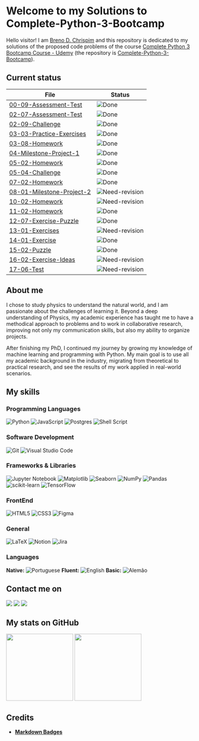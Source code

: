 # Welcome to my Solutions to Complete-Python-3-Bootcamp

Hello visitor! I am [Breno D. Chrispim](https://github.com/DChrispim) and this repository is dedicated to my solutions of the proposed code problems of the course [Complete Python 3 Bootcamp Course - Udemy](https://www.udemy.com/complete-python-bootcamp/?couponCode=COMPLETE_GITHUB) (the repository is [Complete-Python-3-Bootcamp](https://github.com/Pierian-Data/Complete-Python-3-Bootcamp)).

## Current status

| File                                                         | Status                                                              |
| ------------------------------------------------------------ | ------------------------------------------------------------------- |
| [00-09-Assessment-Test](00-09-Assessment-Test.ipynb)         | ![Done](https://img.shields.io/badge/Done-green)                    |
| [02-07-Assessment-Test](02-07-Assessment-Test.ipynb)         | ![Done](https://img.shields.io/badge/Done-green)                    |
| [02-09-Challenge](02-09-Challenge.ipynb)                     | ![Done](https://img.shields.io/badge/Done-green)                    |
| [03-03-Practice-Exercises](03-03-Practice-Exercises.ipynb)   | ![Done](https://img.shields.io/badge/Done-green)                    |
| [03-08-Homework](03-08-Homework.ipynb)                       | ![Done](https://img.shields.io/badge/Done-green)                    |
| [04-Milestone-Project-1](04-Milestone-Project-1.ipynb)       | ![Done](https://img.shields.io/badge/Done-green)                    |
| [05-02-Homework](05-02-Homework.ipynb)                       | ![Done](https://img.shields.io/badge/Done-green)                    |
| [05-04-Challenge](05-04-Challenge.ipynb)                     | ![Done](https://img.shields.io/badge/Done-green)                    |
| [07-02-Homework](07-02-Homework.ipynb)                       | ![Done](https://img.shields.io/badge/Done-green)                    |
| [08-01-Milestone-Project-2](08-01-Milestone-Project-2.ipynb) | ![Need-revision](https://img.shields.io/badge/Need%20Revision-blue) |
| [10-02-Homework](10-02-Homework.ipynb)                       | ![Need-revision](https://img.shields.io/badge/Need%20Revision-blue) |
| [11-02-Homework](11-02-Homework.ipynb)                       | ![Done](https://img.shields.io/badge/Done-green)                    |
| [12-07-Exercise-Puzzle](12-07-Exercise-Puzzle.ipynb)         | ![Done](https://img.shields.io/badge/Done-green)                    |
| [13-01-Exercises](13-01-Exercises.ipynb)                     | ![Need-revision](https://img.shields.io/badge/Need%20Revision-blue) |
| [14-01-Exercise](14-01-Exercise.ipynb)                       | ![Done](https://img.shields.io/badge/Done-green)                    |
| [15-02-Puzzle](15-02-Puzzle.ipynb)                           | ![Done](https://img.shields.io/badge/Done-green)                    |
| [16-02-Exercise-Ideas](16-02-Exercise-Ideas.ipynb)           | ![Need-revision](https://img.shields.io/badge/Need%20Revision-blue) |
| [17-06-Test](17-06-Test.ipynb)                               | ![Need-revision](https://img.shields.io/badge/Need%20Revision-blue) |

## About me

I chose to study physics to understand the natural world, and I am passionate about the challenges of learning it. Beyond a deep understanding of Physics, my academic experience has taught me to have a methodical approach to problems and to work in collaborative research, improving not only my communication skills, but also my ability to organize projects.

After finishing my PhD, I continued my journey by growing my knowledge of machine learning and programming with Python. My main goal is to use all my academic background in the industry, migrating from theoretical to practical research, and see the results of my work applied in real-world scenarios.

## My skills

### Programming Languages

![Python](https://img.shields.io/badge/python-3670A0?style=for-the-badge&logo=python&logoColor=ffdd54)
![JavaScript](https://img.shields.io/badge/javascript-%23323330.svg?style=for-the-badge&logo=javascript&logoColor=%23F7DF1E)
![Postgres](https://img.shields.io/badge/postgres-%23316192.svg?style=for-the-badge&logo=postgresql&logoColor=white)
![Shell Script](https://img.shields.io/badge/shell_script-%23121011.svg?style=for-the-badge&logo=gnu-bash&logoColor=white)

### Software Development

![Git](https://img.shields.io/badge/git-%23F05033.svg?style=for-the-badge&logo=git&logoColor=white)
![Visual Studio Code](https://img.shields.io/badge/Visual%20Studio%20Code-0078d7.svg?style=for-the-badge&logo=visual-studio-code&logoColor=white)

### Frameworks & Libraries

![Jupyter Notebook](https://img.shields.io/badge/jupyter-%23FA0F00.svg?style=for-the-badge&logo=jupyter&logoColor=white)
![Matplotlib](https://img.shields.io/badge/Matplotlib-%23ffffff.svg?style=for-the-badge&logo=Matplotlib&logoColor=black)
![Seaborn](https://img.shields.io/badge/SeaBorn-%3670A0.svg?style=for-the-badge&logo=python&logoColor=white)
![NumPy](https://img.shields.io/badge/numpy-%23013243.svg?style=for-the-badge&logo=numpy&logoColor=white)
![Pandas](https://img.shields.io/badge/pandas-%23150458.svg?style=for-the-badge&logo=pandas&logoColor=white)
![scikit-learn](https://img.shields.io/badge/scikit--learn-%23F7931E.svg?style=for-the-badge&logo=scikit-learn&logoColor=white)
![TensorFlow](https://img.shields.io/badge/TensorFlow-%23FF6F00.svg?style=for-the-badge&logo=TensorFlow&logoColor=white)

### FrontEnd

![HTML5](https://img.shields.io/badge/html5-%23E34F26.svg?style=for-the-badge&logo=html5&logoColor=white)
![CSS3](https://img.shields.io/badge/css3-%231572B6.svg?style=for-the-badge&logo=css3&logoColor=white)
![Figma](https://img.shields.io/badge/figma-%23F24E1E.svg?style=for-the-badge&logo=figma&logoColor=white)

### General

![LaTeX](https://img.shields.io/badge/latex-%23008080.svg?style=for-the-badge&logo=latex&logoColor=white)
![Notion](https://img.shields.io/badge/Notion-%23000000.svg?style=for-the-badge&logo=notion&logoColor=white)
![Jira](https://img.shields.io/badge/jira-%230A0FFF.svg?style=for-the-badge&logo=jira&logoColor=white)

### Languages

**Native:** ![Portuguese](https://img.shields.io/badge/Portuguese-green)
**Fluent:** ![English](https://img.shields.io/badge/English-blue)
**Basic:** ![Alemão](https://img.shields.io/badge/Alemão-red)

## Contact me on

<div>
<a href = "mailto:brenoadsdc@gmail.com"><img loading="lazy" src="https://img.shields.io/badge/Gmail-D14836?style=for-the-badge&logo=gmail&logoColor=white" target="_blank"></a>
<a href="https://www.linkedin.com/in/brenochrispim/" target="_blank"><img loading="lazy" src="https://img.shields.io/badge/linkedin-%230077B5.svg?style=for-the-badge&logo=linkedin&logoColor=white" target="_blank"></a>
<a href="https://dchrispim.github.io/my-portfolio/" target="_blank"><img loading="lazy" src="https://img.shields.io/badge/My%20github%20page-121013?style=for-the-badge&logo=github&logoColor=white" target="_blank"></a>
</div>

## My stats on GitHub

<div>
<a href="https://github.com/DChrispim/"></a>
<img loading="lazy" height="180em" src="https://github-readme-stats.vercel.app/api/top-langs/?username=DChrispim&layout=compact&langs_count=7&theme=dracula"/>
<img loading="lazy" height="180em" src="https://github-readme-stats.vercel.app/api?username=DChrispim&show_icons=true&theme=dracula&include_all_commits=true&count_private=true"/>
</div>

## Credits

- [**Markdown Badges**](https://github.com/Ileriayo/markdown-badges)
